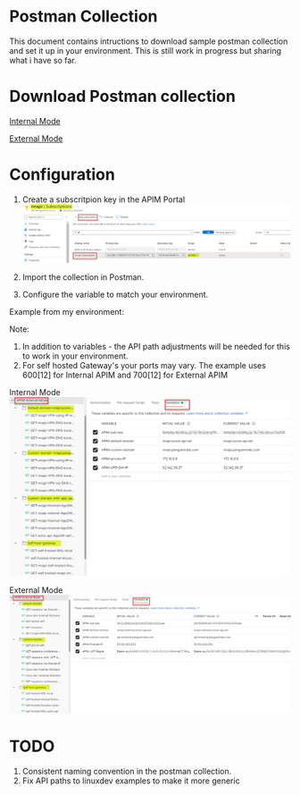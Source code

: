 # Postman Collection
This document contains intructions to download sample postman collection and set it up in your environment. This is still work in progress but sharing what i have so far.


# Download Postman collection

[Internal Mode](APIM-Internal-Mode-Shared.postman_collection.json)

[External Mode](APIM-External-Mode-Shared.postman_collection.json)



# Configuration

1. Create a subscritpion key in the APIM Portal
![APIM Architecture](images/postman/add-subscription.png)

2. Import the collection in Postman.

3. Configure the variable to match your environment.

Example from my environment:

Note: 
1. In addition to variables - the API path adjustments will be needed for this to work in your environment.
2. For self hosted Gateway's your ports may vary. The example uses 600[12] for Internal APIM and 700[12] for External APIM

Internal Mode
![APIM Architecture](images/postman/internal-mode.png)

External Mode
![APIM Architecture](images/postman/external-mode.png)


# TODO
1. Consistent naming convention in the postman collection.
2. Fix API paths to linuxdev examples to make it more generic